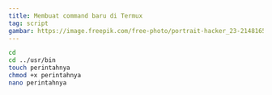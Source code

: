 ```yaml
--- 
title: Membuat command baru di Termux
tag: script
gambar: https://image.freepik.com/free-photo/portrait-hacker_23-2148165879.jpg
--- 
```


```bash 
cd 
cd ../usr/bin 
touch perintahnya
chmod +x perintahnya
nano perintahnya
```
